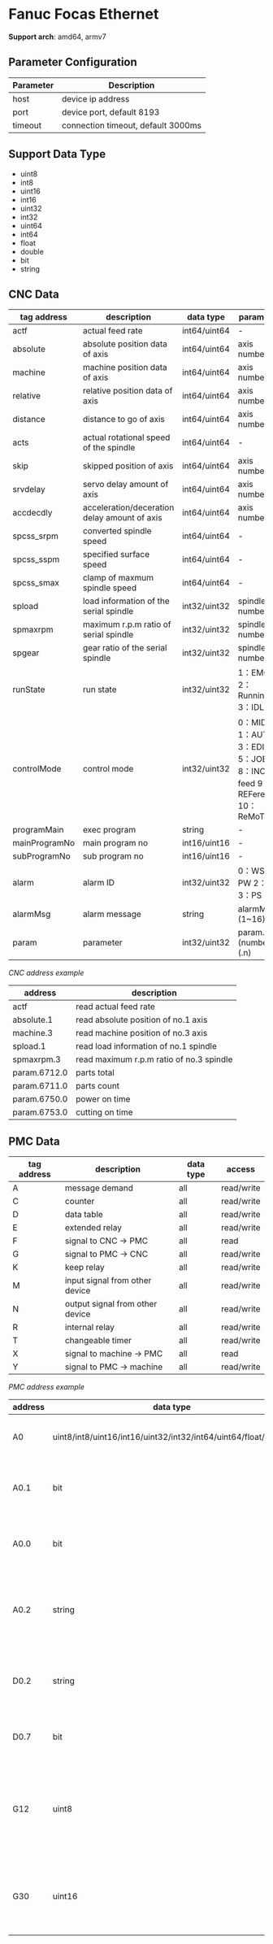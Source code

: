# Fanuc Focas Ethernet

**Support arch**: amd64, armv7

## Parameter Configuration

| Parameter | Description                        |
| --------- | ---------------------------------- |
| host      | device ip address                  |
| port      | device port, default 8193          |
| timeout   | connection timeout, default 3000ms |

## Support Data Type

* uint8
* int8
* uint16
* int16
* uint32
* int32
* uint64
* int64
* float
* double
* bit
* string

## CNC Data

| tag address   | description                                  | data type    | parameter                                                         |
| ------------- | -------------------------------------------- | ------------ | ----------------------------------------------------------------- |
| actf          | actual feed rate                             | int64/uint64 | -                                                                 |
| absolute      | absolute position data of axis               | int64/uint64 | axis number(.n)                                                   |
| machine       | machine position data of axis                | int64/uint64 | axis number(.n)                                                   |
| relative      | relative position data of axis               | int64/uint64 | axis number(.n)                                                   |
| distance      | distance to go of axis                       | int64/uint64 | axis number(.n)                                                   |
| acts          | actual rotational speed of the spindle       | int64/uint64 | -                                                                 |
| skip          | skipped position of axis                     | int64/uint64 | axis number(.n)                                                   |
| srvdelay      | servo delay amount of axis                   | int64/uint64 | axis number(.n)                                                   |
| accdecdly     | acceleration/deceration delay amount of axis | int64/uint64 | axis number(.n)                                                   |
| spcss_srpm    | converted spindle speed                      | int64/uint64 | -                                                                 |
| spcss_sspm    | specified surface speed                      | int64/uint64 | -                                                                 |
| spcss_smax    | clamp of maxmum spindle speed                | int64/uint64 | -                                                                 |
| spload        | load information of the serial spindle       | int32/uint32 | spindle number(.n)                                                |
| spmaxrpm      | maximum r.p.m ratio of serial spindle        | int32/uint32 | spindle number(.n)                                                |
| spgear        | gear ratio of the serial spindle             | int32/uint32 | spindle number(.n)                                                |
| runState      | run state                                    | int32/uint32 | 1：EMG 2：Running 3：IDLE                                         |
| controlMode   | control mode                                 | int32/uint32 | 0：MID 1：AUTO 3：EDIT 5：JOB 8：INC feed 9：REFerence 10：ReMoTe |
| programMain   | exec program                                 | string       | -                                                                 |
| mainProgramNo | main program no                              | int16/uint16 | -                                                                 |
| subProgramNo  | sub program no                               | int16/uint16 | -                                                                 |
| alarm         | alarm ID                                     | int32/uint32 | 0：WS 1：PW 2：IO 3：PS                                           |
| alarmMsg      | alarm message                                | string       | alarmMsg.(1~16)                                                   |
| param         | parameter                                    | int32/uint32 | param.(number).(.n)                                               |

*CNC address example*

| address      | description                               |
| ------------ | ----------------------------------------- |
| actf         | read actual feed rate                     |
| absolute.1   | read absolute position of no.1 axis       |
| machine.3    | read machine position of no.3 axis        |
| spload.1     | read load information of no.1 spindle     |
| spmaxrpm.3   | read maximum r.p.m ratio  of no.3 spindle |
| param.6712.0 | parts total                               |
| param.6711.0 | parts count                               |
| param.6750.0 | power on time                             |
| param.6753.0 | cutting on time                           |

## PMC Data

| tag address | description                     | data type | access     |
| ----------- | ------------------------------- | --------- | ---------- |
| A           | message demand                  | all       | read/write |
| C           | counter                         | all       | read/write |
| D           | data table                      | all       | read/write |
| E           | extended relay                  | all       | read/write |
| F           | signal to CNC -> PMC            | all       | read       |
| G           | signal to PMC -> CNC            | all       | read/write |
| K           | keep relay                      | all       | read/write |
| M           | input signal from other device  | all       | read/write |
| N           | output signal from other device | all       | read/write |
| R           | internal relay                  | all       | read/write |
| T           | changeable timer                | all       | read/write |
| X           | signal to machine -> PMC        | all       | read       |
| Y           | signal to PMC -> machine        | all       | read/write |

*PMC address example*

| address | data type                                                      | descrption                                                               |
| ------- | -------------------------------------------------------------- | ------------------------------------------------------------------------ |
| A0      | uint8/int8/uint16/int16/uint32/int32/int64/uint64/float/double | PMC **message demand**，address 0                                        |
| A0.1    | bit                                                            | PMC **message demand** ，no.1 bit of address 0                           |
| A0.0    | bit                                                            | PMC **message demand** ，no.0 bit of address 0                           |
| A0.2    | string                                                         | PMC **message demand** ，address 0 starts with a string of length 2      |
| D0.2    | string                                                         | PMC **data table** ，address 0 starts with a string of length 2          |
| D0.7    | bit                                                            | PMC **data table** ，no.7 bit of address 0                               |
| G12     | uint8                                                          | PMC **signal to PMC -> CNC** ，address 12, 255-(G12)，feedrate overriden |
| G30     | uint16                                                         | PMC **signal to PMC -> CNC** ，address 30, spindle overriden             |